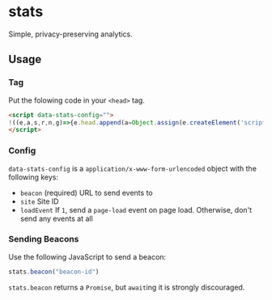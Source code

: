 # stats
Simple, privacy-preserving analytics.

## Usage
### Tag
Put the folowing code in your `<head>` tag.
```html
<script data-stats-config="">
!((e,a,s,r,n,g)=>{e.head.append(a=Object.assign(e.createElement('script'),{src:'https://easrng.github.io/stats/stats.js',async:!0}));a.onerror=o=>g.map(z=>z.e(o),g.push=x=>r.reject(o));s[n]=new Proxy({},{get:(o,f)=>f=='_q'?g:(...a)=>new r((c,e)=>g.push({f,a,c,e}))})})(document,0,window,Promise,"stats",[]);
</script>
```
### Config
`data-stats-config` is a `application/x-www-form-urlencoded` object with the following keys:

 - `beacon` (required)
   URL to send events to
 - `site`
   Site ID
 - `loadEvent`
   If `1`, send a `page-load` event on page load. Otherwise, don't send any events at all
### Sending Beacons
Use the following JavaScript to send a beacon:
```js
stats.beacon("beacon-id")
```
`stats.beacon` returns a `Promise`, but `await`ing it is strongly discouraged.

